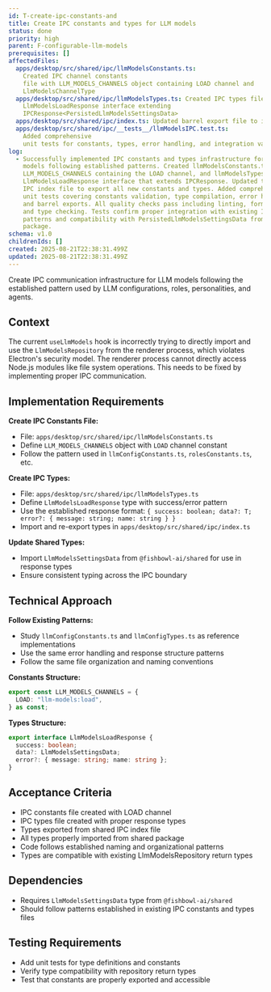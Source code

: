 ```yaml
---
id: T-create-ipc-constants-and
title: Create IPC constants and types for LLM models
status: done
priority: high
parent: F-configurable-llm-models
prerequisites: []
affectedFiles:
  apps/desktop/src/shared/ipc/llmModelsConstants.ts:
    Created IPC channel constants
    file with LLM_MODELS_CHANNELS object containing LOAD channel and
    LlmModelsChannelType
  apps/desktop/src/shared/ipc/llmModelsTypes.ts: Created IPC types file with
    LlmModelsLoadResponse interface extending
    IPCResponse<PersistedLlmModelsSettingsData>
  apps/desktop/src/shared/ipc/index.ts: Updated barrel export file to include LLM models constants and response types
  apps/desktop/src/shared/ipc/__tests__/llmModelsIPC.test.ts:
    Added comprehensive
    unit tests for constants, types, error handling, and integration validation
log:
  - Successfully implemented IPC constants and types infrastructure for LLM
    models following established patterns. Created llmModelsConstants.ts with
    LLM_MODELS_CHANNELS containing the LOAD channel, and llmModelsTypes.ts with
    LlmModelsLoadResponse interface that extends IPCResponse. Updated the shared
    IPC index file to export all new constants and types. Added comprehensive
    unit tests covering constants validation, type compilation, error handling,
    and barrel exports. All quality checks pass including linting, formatting,
    and type checking. Tests confirm proper integration with existing IPC
    patterns and compatibility with PersistedLlmModelsSettingsData from shared
    package.
schema: v1.0
childrenIds: []
created: 2025-08-21T22:38:31.499Z
updated: 2025-08-21T22:38:31.499Z
---
```


Create IPC communication infrastructure for LLM models following the established pattern used by LLM configurations, roles, personalities, and agents.

## Context

The current `useLlmModels` hook is incorrectly trying to directly import and use the `LlmModelsRepository` from the renderer process, which violates Electron's security model. The renderer process cannot directly access Node.js modules like file system operations. This needs to be fixed by implementing proper IPC communication.

## Implementation Requirements

**Create IPC Constants File:**

- File: `apps/desktop/src/shared/ipc/llmModelsConstants.ts`
- Define `LLM_MODELS_CHANNELS` object with `LOAD` channel constant
- Follow the pattern used in `llmConfigConstants.ts`, `rolesConstants.ts`, etc.

**Create IPC Types:**

- File: `apps/desktop/src/shared/ipc/llmModelsTypes.ts`
- Define `LlmModelsLoadResponse` type with success/error pattern
- Use the established response format: `{ success: boolean; data?: T; error?: { message: string; name: string } }`
- Import and re-export types in `apps/desktop/src/shared/ipc/index.ts`

**Update Shared Types:**

- Import `LlmModelsSettingsData` from `@fishbowl-ai/shared` for use in response types
- Ensure consistent typing across the IPC boundary

## Technical Approach

**Follow Existing Patterns:**

- Study `llmConfigConstants.ts` and `llmConfigTypes.ts` as reference implementations
- Use the same error handling and response structure patterns
- Follow the same file organization and naming conventions

**Constants Structure:**

```typescript
export const LLM_MODELS_CHANNELS = {
  LOAD: "llm-models:load",
} as const;
```

**Types Structure:**

```typescript
export interface LlmModelsLoadResponse {
  success: boolean;
  data?: LlmModelsSettingsData;
  error?: { message: string; name: string };
}
```

## Acceptance Criteria

- IPC constants file created with LOAD channel
- IPC types file created with proper response types
- Types exported from shared IPC index file
- All types properly imported from shared package
- Code follows established naming and organizational patterns
- Types are compatible with existing LlmModelsRepository return types

## Dependencies

- Requires `LlmModelsSettingsData` type from `@fishbowl-ai/shared`
- Should follow patterns established in existing IPC constants and types files

## Testing Requirements

- Add unit tests for type definitions and constants
- Verify type compatibility with repository return types
- Test that constants are properly exported and accessible
